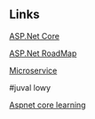 ## Links
[ASP.Net Core](https://www.chubbydeveloper.com/top-20-asp-net-core-interview-questions/)

[ASP.Net RoadMap](https://github.com/MoienTajik/AspNetCore-Developer-Roadmap)

[Microservice](https://martinfowler.com/microservices/)

#juval lowy

[Aspnet core learning](https://github.com/MoienTajik/AspNetCore-Developer-Roadmap)
